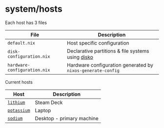 # system/hosts

Each host has 3 files

| File                         | Description                                                 |
| ---------------------------- | ----------------------------------------------------------- |
| `default.nix`                | Host specific configuration                                 |
| `disk-configuration.nix`     | Declarative partitions & file systems using [disko](https://github.com/nix-community/disko) |
| `hardware-configuration.nix` | Hardware configuration generated by `nixos-generate-config` |

Current hosts

| Host                                  | Description               |
| ------------------------------------- | ------------------------- |
| [`lithium`](system/hosts/lithium)     | Steam Deck                |
| [`potassium`](system/hosts/potassium) | Laptop                    |
| [`sodium`](system/hosts/sodium)       | Desktop - primary machine |